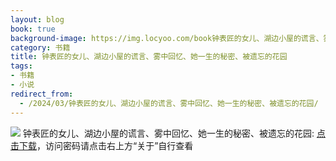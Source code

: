 ```yaml
---
layout: blog
book: true
background-image: https://img.locyoo.com/book钟表匠的女儿、湖边小屋的谎言、雾中回忆、她一生的秘密、被遗忘的花园.jpg
category: 书籍
title: 钟表匠的女儿、湖边小屋的谎言、雾中回忆、她一生的秘密、被遗忘的花园
tags:
- 书籍
- 小说
redirect_from:
  - /2024/03/钟表匠的女儿、湖边小屋的谎言、雾中回忆、她一生的秘密、被遗忘的花园/
---
```

![](https://img.locyoo.com/book钟表匠的女儿、湖边小屋的谎言、雾中回忆、她一生的秘密、被遗忘的花园.jpg)
钟表匠的女儿、湖边小屋的谎言、雾中回忆、她一生的秘密、被遗忘的花园: <a name = "ref1" href="https://url18.ctfile.com/f/50983618-1418308661-a8bf1a?p=3619">点击下载</a>，访问密码请点击右上方“关于”自行查看